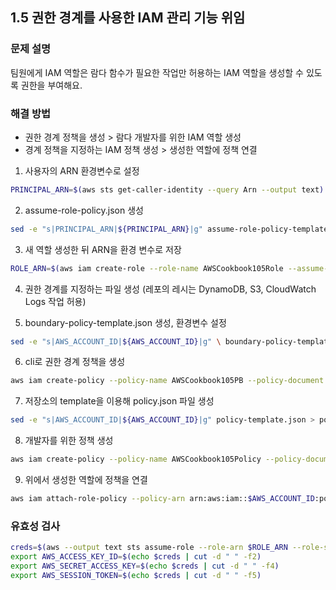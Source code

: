## 1.5 권한 경계를 사용한 IAM 관리 기능 위임

### 문제 설명

팀원에게 IAM 역할은 람다 함수가 필요한 작업만 허용하는 IAM 역할을 생성할 수 있도록 권한을 부여해요.

### 해결 방법

- 권한 경계 정책을 생성 > 람다 개발자를 위한 IAM 역할 생성
- 경계 정책을 지정하는 IAM 정책 생성 > 생성한 역할에 정책 연결

1. 사용자의 ARN 환경변수로 설정

```bash
PRINCIPAL_ARN=$(aws sts get-caller-identity --query Arn --output text)
```

2. assume-role-policy.json 생성

```bash
sed -e "s|PRINCIPAL_ARN|${PRINCIPAL_ARN}|g" assume-role-policy-template.json > assume-role-policy.json
```

3. 새 역할 생성한 뒤 ARN을 환경 변수로 저장

```bash
ROLE_ARN=$(aws iam create-role --role-name AWSCookbook105Role --assume-role-policy-document  file://assume-role-policy.json --output text --query Role.Arn)
```

4. 권한 경계를 지정하는 파일 생성 (레포의 레시는 DynamoDB, S3, CloudWatch Logs 작업 허용)

5. boundary-policy-template.json 생성, 환경변수 설정

```bash
sed -e "s|AWS_ACCOUNT_ID|${AWS_ACCOUNT_ID}|g" \ boundary-policy-template.json > boundary-policy.json
```

6. cli로 권한 경계 정책을 생성

```bash
aws iam create-policy --policy-name AWSCookbook105PB --policy-document file://boundary-policy.json
```

7. 저장소의 template을 이용해 policy.json 파일 생성

```bash
sed -e "s|AWS_ACCOUNT_ID|${AWS_ACCOUNT_ID}|g" policy-template.json > policy.json
```

8. 개발자를 위한 정책 생성

```bash
aws iam create-policy --policy-name AWSCookbook105Policy --policy-document file://policy.json
```

9. 위에서 생성한 역할에 정책을 연결

```bash
aws iam attach-role-policy --policy-arn arn:aws:iam::$AWS_ACCOUNT_ID:policy/AWSCookbook105Policy --role-name AWSCookbook105Role
```

### 유효성 검사

```bash
creds=$(aws --output text sts assume-role --role-arn $ROLE_ARN --role-session-name "AWSCookbook105" | grep CREDENTIALS | cut -d " " -f2,4,5)
export AWS_ACCESS_KEY_ID=$(echo $creds | cut -d " " -f2)
export AWS_SECRET_ACCESS_KEY=$(echo $creds | cut -d " " -f4)
export AWS_SESSION_TOKEN=$(echo $creds | cut -d " " -f5)
```
